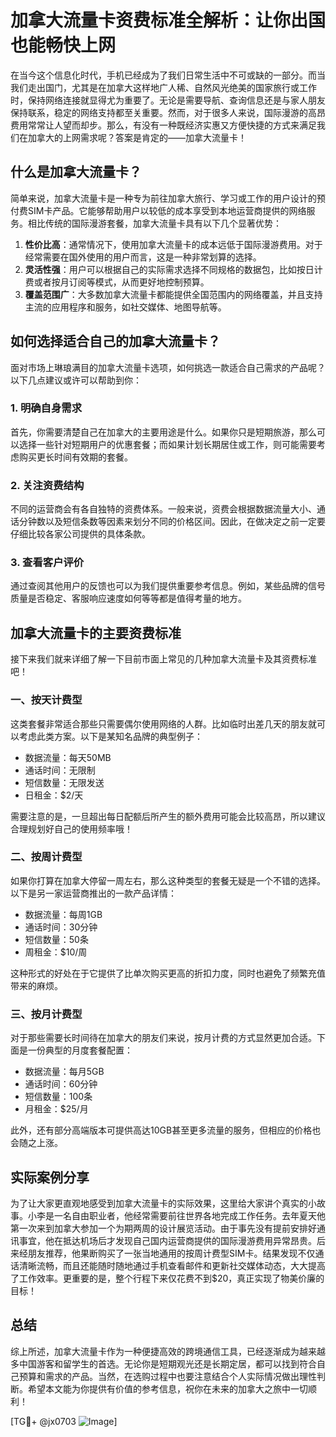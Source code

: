 # 加拿大流量卡资费标准全解析：让你出国也能畅快上网

在当今这个信息化时代，手机已经成为了我们日常生活中不可或缺的一部分。而当我们走出国门，尤其是在加拿大这样地广人稀、自然风光绝美的国家旅行或工作时，保持网络连接就显得尤为重要了。无论是需要导航、查询信息还是与家人朋友保持联系，稳定的网络支持都至关重要。然而，对于很多人来说，国际漫游的高昂费用常常让人望而却步。那么，有没有一种既经济实惠又方便快捷的方式来满足我们在加拿大的上网需求呢？答案是肯定的——加拿大流量卡！

## 什么是加拿大流量卡？

简单来说，加拿大流量卡是一种专为前往加拿大旅行、学习或工作的用户设计的预付费SIM卡产品。它能够帮助用户以较低的成本享受到本地运营商提供的网络服务。相比传统的国际漫游套餐，加拿大流量卡具有以下几个显著优势：

1. **性价比高**：通常情况下，使用加拿大流量卡的成本远低于国际漫游费用。对于经常需要在国外使用的用户而言，这是一种非常划算的选择。
2. **灵活性强**：用户可以根据自己的实际需求选择不同规格的数据包，比如按日计费或者按月订阅等模式，从而更好地控制预算。
3. **覆盖范围广**：大多数加拿大流量卡都能提供全国范围内的网络覆盖，并且支持主流的应用程序和服务，如社交媒体、地图导航等。

## 如何选择适合自己的加拿大流量卡？

面对市场上琳琅满目的加拿大流量卡选项，如何挑选一款适合自己需求的产品呢？以下几点建议或许可以帮助到你：

### 1. 明确自身需求
首先，你需要清楚自己在加拿大的主要用途是什么。如果你只是短期旅游，那么可以选择一些针对短期用户的优惠套餐；而如果计划长期居住或工作，则可能需要考虑购买更长时间有效期的套餐。

### 2. 关注资费结构
不同的运营商会有各自独特的资费体系。一般来说，资费会根据数据流量大小、通话分钟数以及短信条数等因素来划分不同的价格区间。因此，在做决定之前一定要仔细比较各家公司提供的具体条款。

### 3. 查看客户评价
通过查阅其他用户的反馈也可以为我们提供重要参考信息。例如，某些品牌的信号质量是否稳定、客服响应速度如何等等都是值得考量的地方。

## 加拿大流量卡的主要资费标准

接下来我们就来详细了解一下目前市面上常见的几种加拿大流量卡及其资费标准吧！

### 一、按天计费型
这类套餐非常适合那些只需要偶尔使用网络的人群。比如临时出差几天的朋友就可以考虑此类方案。以下是某知名品牌的典型例子：

- 数据流量：每天50MB
- 通话时间：无限制
- 短信数量：无限发送
- 日租金：$2/天

需要注意的是，一旦超出每日配额后所产生的额外费用可能会比较高昂，所以建议合理规划好自己的使用频率哦！

### 二、按周计费型
如果你打算在加拿大停留一周左右，那么这种类型的套餐无疑是一个不错的选择。以下是另一家运营商推出的一款产品详情：

- 数据流量：每周1GB
- 通话时间：30分钟
- 短信数量：50条
- 周租金：$10/周

这种形式的好处在于它提供了比单次购买更高的折扣力度，同时也避免了频繁充值带来的麻烦。

### 三、按月计费型
对于那些需要长时间待在加拿大的朋友们来说，按月计费的方式显然更加合适。下面是一份典型的月度套餐配置：

- 数据流量：每月5GB
- 通话时间：60分钟
- 短信数量：100条
- 月租金：$25/月

此外，还有部分高端版本可提供高达10GB甚至更多流量的服务，但相应的价格也会随之上涨。

## 实际案例分享

为了让大家更直观地感受到加拿大流量卡的实际效果，这里给大家讲个真实的小故事。小李是一名自由职业者，他经常需要前往世界各地完成工作任务。去年夏天他第一次来到加拿大参加一个为期两周的设计展览活动。由于事先没有提前安排好通讯事宜，他在抵达机场后才发现自己国内运营商提供的国际漫游费用异常昂贵。后来经朋友推荐，他果断购买了一张当地通用的按周计费型SIM卡。结果发现不仅通话清晰流畅，而且还能随时随地通过手机查看邮件和更新社交媒体动态，大大提高了工作效率。更重要的是，整个行程下来仅花费不到$20，真正实现了物美价廉的目标！

## 总结

综上所述，加拿大流量卡作为一种便捷高效的跨境通信工具，已经逐渐成为越来越多中国游客和留学生的首选。无论你是短期观光还是长期定居，都可以找到符合自己预算和需求的产品。当然，在选购过程中也要注意结合个人实际情况做出理性判断。希望本文能为你提供有价值的参考信息，祝你在未来的加拿大之旅中一切顺利！

[TG💪+ @jx0703 ![Image](https://github.com/user-attachments/assets/dbca1d08-cadb-493c-b0ec-ad6f7a83f270)]